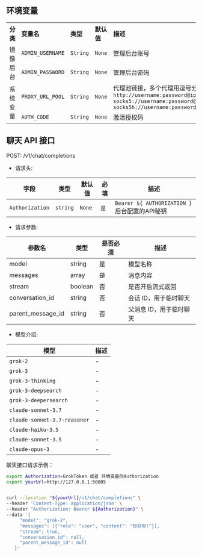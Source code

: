 
## 环境变量

<table>
  <tr align="left">
    <th>分类</th>
    <th>变量名</th>
    <th>类型</th>
    <th>默认值</th>
    <th>描述</th>
  </tr>
  <tr align="left">
    <td rowspan="2">镜像后台</td>
    <td><code>ADMIN_USERNAME</code></td>
    <td><code>String</code></td>
    <td><code>None</code></td>
    <td>管理后台账号</td>
  </tr>
  <tr align="left">
    <td><code>ADMIN_PASSWORD</code></td>
    <td><code>String</code></td>
    <td><code>None</code></td>
    <td>管理后台密码</td>
  </tr>
   <tr align="left">
    <td rowspan="2">系统变量</td>
    <td><code>PROXY_URL_POOL</code></td>
    <td><code>String</code></td>
    <td><code>None</code></td>
    <td>代理池链接，多个代理用逗号分隔<br><code>http://username:password@ip:port,</code><br/><code>socks5://username:password@ip:port,</code><br/><code>socks5h://username:password@ip:port</code></td>
   </tr>
     <tr align="left">
    <td><code>AUTH_CODE</code></td>
    <td><code>String</code></td>
    <td><code>None</code></td>
    <td> 激活授权码 </code></td>
  </tr>
  </tr>
  
</table>



## 聊天 API 接口

POST: /v1/chat/completions

- 请求头:

| 字段            | 类型     | 默认值 | 必填 | 描述                                                                                                                                                |
| --------------- | -------- | ------ | ---- | ---------------- |
| `Authorization` | `string` | `None` | `是` | `Bearer ${ AUTHORIZATION }` 后台配置的API秘钥 |



- 请求参数:

| 参数名            | 类型    | 是否必须 | 描述                                                               |
| ----------------- | ------- | -------- | ------------------------------------------------------------------ |
| model             | string  | 是       | 模型名称  |
| messages          | array   | 是       | 消息内容                                                           |
| stream            | boolean | 否       | 是否开启流式返回                                                   |
| conversation_id   | string  | 否       | 会话 ID，用于临时聊天                                              |
| parent_message_id | string  | 否       | 父消息 ID，用于临时聊天                                            |


- 模型介绍:

| 模型             | 描述                                                                                                                                                |
| --------------- |  ---------------- |
| `grok-2`  | - |
| `grok-3`  | - |
| `grok-3-thinking`  | - |
| `grok-3-deepsearch`  | - |
| `grok-3-deepersearch`  | - |
| `claude-sonnet-3.7`  | - |
| `claude-sonnet-3.7-reasoner`  | - |
| `claude-haiku-3.5`  | - |
| `claude-sonnet-3.5`  | - |
| `claude-opus-3`  | - |


聊天接口请求示例：

```bash
export Authorization=GrokToken 或者 环境变量的Authorization
export yourUrl=http://127.0.0.1:50005


curl --location "${yourUrl}/v1/chat/completions" \
--header 'Content-Type: application/json' \
--header "Authorization: Bearer ${Authorization}" \
--data '{
     "model": "grok-2",
     "messages": [{"role": "user", "content": "你好呀!"}],
     "stream": true,
     "conversation_id": null,
     "parent_message_id": null
   }'
```
